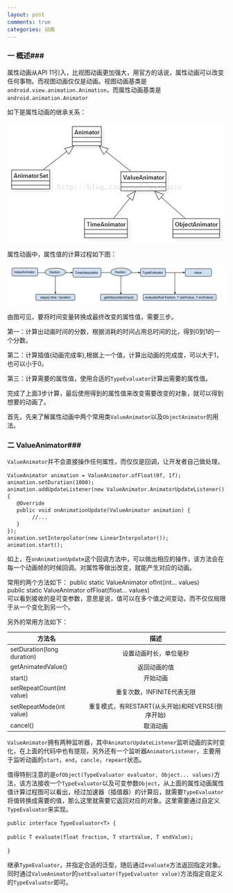 ```yaml
---
layout: post
comments: true
categories: 动画
---
```

### 一 概述###
  属性动画从API 11引入，比视图动画更加强大，用官方的话说，属性动画可以改变任何事物。而视图动画仅仅是动画。视图动画基类是`android.view.animation.Animation`，而属性动画基类是`android.animation.Animator`

  如下是属性动画的继承关系：
  
  ![Animator](/icons/animator_relationship.png)

  属性动画中，属性值的计算过程如下图：

  ![Animator](/icons/property_value.jpg)
  
  由图可见，要将时间变量转换成最终改变的属性值，需要三步。

  第一：计算出动画时间的分数，根据消耗的时间占用总时间的比，得到0到1的一个分数。

  第二：计算插值(动画完成率),根据上一个值，计算出动画的完成度，可以大于1，也可以小于0。

  第三：计算需要的属性值，使用合适的`TypeEvaluator`计算出需要的属性值。


  完成了上面3步计算，最后使用得到的属性值来改变需要改变的对象，就可以得到想要的动画了。

  首先，先来了解属性动画中两个常用类`ValueAnimator`以及`ObjectAnimator`的用法。

### 二 ValueAnimator###

  `ValueAnimator`并不会直接操作任何属性，而仅仅是回调，让开发者自己做处理。

	ValueAnimator animation = ValueAnimator.ofFloat(0f, 1f);
    animation.setDuration(1000);
    animation.addUpdateListener(new ValueAnimator.AnimatorUpdateListener() {
       @Override
       public void onAnimationUpdate(ValueAnimator animation) {
            //...
       }
    });
    animation.setInterpolator(new LinearInterpolator());
    animation.start();

  如上，在`onAnimationUpdate`这个回调方法中，可以做出相应的操作，该方法会在每一个动画帧的时候回调。对属性等做出改变，就能产生对应的动画。

  常用的两个方法如下：
    public static ValueAnimator ofInt(int... values)  
    public static ValueAnimator ofFloat(float... values)  
  可以看到接收的是可变参数，意思是说，值可以在多个值之间变动，而不仅仅局限于从一个变化到另一个。

  另外的常用方法如下：

| 方法名      | 描述     |
| --------- |:--------:|
|setDuration(long duration)	|设置动画时长，单位毫秒|
|getAnimatedValue()	|返回动画的值|
| start()  	|开始动画|
|setRepeatCount(int value) 	|重复次数，INFINITE代表无限|
|setRepeatMode(int value)|重复模式，有RESTART(从头开始)和REVERSE(倒序开始)|
|cancel() 	|取消动画|

  `ValueAnimator`拥有两种监听器，其中`AnimatorUpdateListener`监听动画的实时变化，在上面的代码中也有提现，另外还有一个监听器`AnimatorListener`，主要用于监听动画的`start`，`end`，`cancle`，`repeart`状态。

   值得特别注意的是`ofObject(TypeEvaluator evaluator, Object... values)`方法，该方法接收一个`TypeEvaluator`以及可变参数`Object`，从上面的属性动画属性值计算过程图可以看出，经过加速器（插值器）的计算后，就需要`TypeEvaluator`将值转换成需要的值，那么这里就需要它返回对应的对象。这里需要通过自定义`TypeEvaluator`来实现。

    public interface TypeEvaluator<T> {

    public T evaluate(float fraction, T startValue, T endValue);

    }

  继承`TypeEvaluator`，并指定合适的泛型，随后通过`evaluate`方法返回指定对象。同时通过`ValueAnimator`的`setEvaluator(TypeEvaluator value)`方法指定自定义的`TypeEvaluator`即可。



